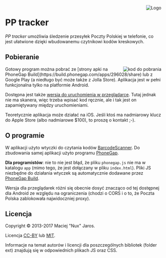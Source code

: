 <img style="z-index:1; position:relative;" align="right" src="https://raw.github.com/Eccenux/PP-tracker/master/app/logo/logo128.png" alt="Logo">

PP tracker
==========

<em>PP tracker</em> umożliwia śledzenie przesyłek Poczty Polskiej w telefonie, co jest ułatwione dzięki wbudowanemu czytnikowi kodów kreskowych.

Pobieranie
----------
<a href="https://build.phonegap.com/apps/296028/share">
  <img align="right" 
  src="https://chart.googleapis.com/chart?chs=150x150&cht=qr&chl=http://build.phonegap.com/apps/296028/install/?qr_key=7zrfu1Lg8fP97RUZfpw1&chld=L|1&choe=UTF-8" 
  alt="kod do pobrania">
</a>
Gotowy program można pobrać ze [strony apki na PhoneGap Build](https://build.phonegap.com/apps/296028/share) lub z Google Play (a niedługo być może także z Jolla Store). Aplikacja jest w pełni funkcjonalna tylko na platformie Android.

Dostępna jest także [wersja do uruchomienia w przeglądarce](http://m.enux.pl/pp-tracker/). Tutaj jednak nie ma skanera, więc trzeba wpisać kod ręcznie, ale i tak jest on zapamiętywany między uruchomieniami.

Teoretycznie aplikacja może działać na iOS. Jeśli ktoś ma nadmiarowy klucz do Apple Store (albo nadmiarowe $100), to proszę o kontakt ;-).

O programie
-----------

W aplikacji użyto wtyczki do czytania kodów [BarcodeScanner](https://github.com/wildabeast/BarcodeScanner/blob/master/README.md). Do zbudowania samej aplikacji użyto programu [PhoneGap](http://phonegap.com/).

<strong>Dla programistów</strong>: nie to nie jest błąd, że pliku `phonegap.js` nie ma w katalogu `app` (mimo tego, że jest dołączany w pliku `index.html`). Pliki JS niezbędne do działania wtyczek są automatycznie dodawane przez [PhoneGap Build](https://build.phonegap.com/).

Wersja dla przeglądarek różni się obecnie dosyć znacząco od tej dostępnej dla Android ze względu na ograniczenia (chodzi o CORS i o to, że Poczta Polska zablokowała najwidoczniej proxy).

Licencja
--------

Copyright &copy; 2013-2017 Maciej "Nux" Jaros.

Licencja [CC-BY](http://creativecommons.org/licenses/by/3.0/) lub [MIT](http://www.opensource.org/licenses/mit-license).

Informacje na temat autorów i licencji dla poszczególnych bibliotek (folder ext) znajdują się w odpowiednich plikach JS oraz CSS.

